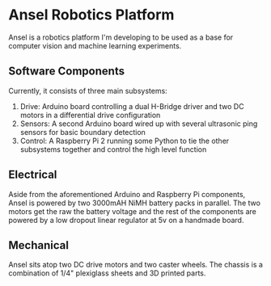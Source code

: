 # Ansel Robotics Platform
Ansel is a robotics platform I'm developing to be used as a base for computer vision and machine learning experiments.

## Software Components
Currently, it consists of three main subsystems:

1. Drive: Arduino board controlling a dual H-Bridge driver and two DC motors in a differential drive configuration
2. Sensors: A second Arduino board wired up with several ultrasonic ping sensors for basic boundary detection
3. Control: A Raspberry Pi 2 running some Python to tie the other subsystems together and control the high level function

## Electrical
Aside from the aforementioned Arduino and Raspberry Pi components, Ansel is powered by two 3000mAH NiMH battery packs in parallel.
The two motors get the raw the battery voltage and the rest of the components are powered by a low dropout linear regulator at 5v on a handmade board.

## Mechanical
Ansel sits atop two DC drive motors and two caster wheels. The chassis is a combination of 1/4" plexiglass sheets and 3D printed parts.
